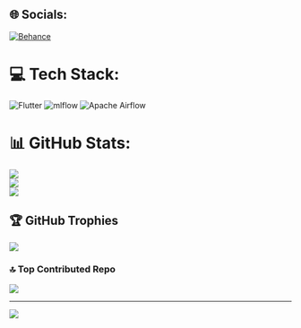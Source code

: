 
## 🌐 Socials:
[![Behance](https://img.shields.io/badge/Behance-1769ff?logo=behance&logoColor=white)](https://behance.net/fgff) 

# 💻 Tech Stack:
![Flutter](https://img.shields.io/badge/Flutter-%2302569B.svg?style=for-the-badge&logo=Flutter&logoColor=white) ![mlflow](https://img.shields.io/badge/mlflow-%23d9ead3.svg?style=for-the-badge&logo=numpy&logoColor=blue) ![Apache Airflow](https://img.shields.io/badge/Apache%20Airflow-017CEE?style=for-the-badge&logo=Apache%20Airflow&logoColor=white)
# 📊 GitHub Stats:
![](https://github-readme-stats.vercel.app/api?username=jjj&theme=dark&hide_border=false&include_all_commits=true&count_private=false)<br/>
![](https://github-readme-streak-stats.herokuapp.com/?user=jjj&theme=dark&hide_border=false)<br/>
![](https://github-readme-stats.vercel.app/api/top-langs/?username=jjj&theme=dark&hide_border=false&include_all_commits=true&count_private=false&layout=compact)

## 🏆 GitHub Trophies
![](https://github-profile-trophy.vercel.app/?username=jjj&theme=radical&no-frame=false&no-bg=true&margin-w=4)

### 🔝 Top Contributed Repo
![](https://github-contributor-stats.vercel.app/api?username=jjj&limit=5&theme=dark&combine_all_yearly_contributions=true)

---
[![](https://visitcount.itsvg.in/api?id=jjj&icon=0&color=0)](https://visitcount.itsvg.in)

<!-- Proudly created with GPRM ( https://gprm.itsvg.in ) -->
